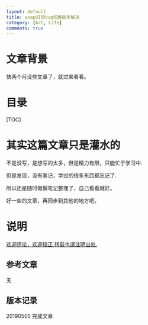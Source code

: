 ```yaml
---
layout: default
title: soapUI的bug切换版本解决
category: [Art, Life]
comments: true
---
```



# 文章背景
快两个月没些文章了，就过来看看。









# 目录

[TOC]









# 其实这篇文章只是灌水的
不是没写，是想写的太多，但是精力有限，只能忙于学习中.

但是发现，没有笔记，学过的很多东西都忘记了.

所以还是随时做做笔记整理了，自己看看就好。

好一些的文章，再同步到其他的地方吧。


# 说明


[欢迎评论，欢迎指正,转载也请注明出处.](https://wangkun19930608.github.io/art/life/2019/05/05/dailynote/)

## 参考文章

无

## 版本记录

20190505 完成文章



